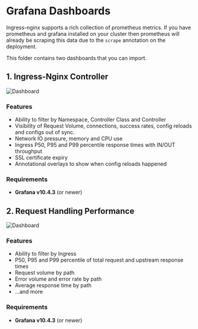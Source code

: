 # Grafana Dashboards

Ingress-nginx supports a rich collection of prometheus metrics.  If you have prometheus and grafana installed on your cluster then prometheus will already be scraping this data due to the `scrape` annotation on the deployment.

This folder contains two dashboards that you can import.

## 1. Ingress-Nginx Controller

![Dashboard](screenshot.png)

### Features

- Ability to filter by Namespace, Controller Class and Controller
- Visibility of Request Volume, connections, success rates, config reloads and configs out of sync.
- Network IO pressure, memory and CPU use
- Ingress P50, P95 and P99 percentile response times with IN/OUT throughput
- SSL certificate expiry
- Annotational overlays to show when config reloads happened

### Requirements

- **Grafana v10.4.3** (or newer)

## 2. Request Handling Performance

![Dashboard](request-handling.png)

### Features

- Ability to filter by Ingress
- P50, P95 and P99 percentile of total request and upstream response times
- Request volume by path
- Error volume and error rate by path
- Average response time by path
- ...and more

### Requirements

- **Grafana v10.4.3** (or newer)
